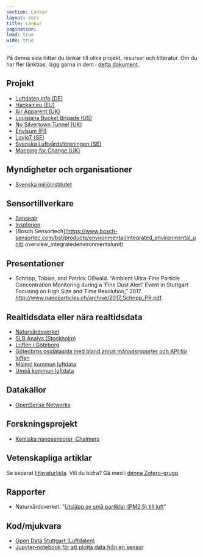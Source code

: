 ```yaml
---
section: Länkar
layout: docs
title: Länkar
pagination:
lead: true
wide: true
---
```


På denna sida hittar du länkar till olika projekt, resurser och litteratur.
Om du har fler länktips, lägg gärna in dem i [detta dokument](https://etherpad.net/p/luftbubblan).


## Projekt
* [Luftdaten.info (DE)](http://luftdaten.info)
* [Hackair.eu (EU)](http://www.hackair.eu/)
* [Air Apparent (UK)](https://airapparentuk.wordpress.com/)
* [Louisiana Bucket Brigade (US)](http://labucketbrigade.org/)
* [No Silvertown Tunnel (UK)](https://silvertowntunnel.co.uk/)
* [Envisum (FI)](https://www.utu.fi/fi/yksikot/mkk/hankkeet/envisum/Sivut/home.aspx)
* [LovIoT (SE)](http://www.loviot.se/)
* [Svenska Luftvårdsföreningen (SE)](http://www.luftvard.se/se)
* [Mapping for Change (UK)](http://mappingforchange.org.uk/)


## Myndigheter och organisationer
* [Svenska miljöinstitutet](https://www.ivl.se/sidor/omraden/luft.html)


## Sensortillverkare
* [Senseair](https://senseair.com/solutions/outdoor-air-quality/)
* [Insplorion](https://www.insplorion.com/en/sensor-systems/air-quality-sensing/)
* [Bosch Sensortech](https://www.bosch-sensortec.com/bst/products/environmental/integrated_environmental_unit/ overview_integratedenvironmentalunit)


## Presentationer
* Schripp, Tobias, and Patrick Oßwald. “Ambient Ultra-Fine Particle Concentration Monitoring during a ‘Fine Dust Alert’ Event in Stuttgart Focusing on High Size and Time Resolution,” 2017. http://www.nanoparticles.ch/archive/2017_Schripp_PR.pdf.



## Realtidsdata eller nära realtidsdata
* [Naturvårdsverket](https://www.naturvardsverket.se/Sa-mar-miljon/Klimat-och-luft/Statistik-om-luft/Webbtjanst-luftkvalitetsdata/)
* [SLB Analys (Stockholm)](http://slb.nu/slbanalys/luften-idag/)
* [Luften i Göteborg](https://goteborg.se/luften)
* [Göteobrgs psidatasida med bland annat månadsrpporter och API för luften](https://goteborg.se/psidata)
* [Malmö kommun luftdata](http://malmo.se/Bo-bygga--miljo/Miljolaget-i-Malmo/Luft/Luften-just-nu.html)
* [Umeå kommun luftdata](http://www.umea.se/umeakommun/byggaboochmiljo/bullerochluftkvalitet/luftenutomhus/luftkvaliteteniumea/luftmatningar.4.232bb3eb132b9e0c2ca800060604.html)


## Datakällor
* [OpenSense Networks](https://www.opensense.network/beta/apidocs/)


## Forskningsprojekt
* [Kemiska nanosensorer, Chalmers](https://www.chalmers.se/sv/institutioner/fysik/nyheter/Sidor/Optiskt-fingeravtryck-kan-avslöja-föroreningar-i-luften.aspx)


## Vetenskapliga artiklar
Se separat [litteraturlista](http://luftdata.se/lankar/vetenskapligaartiklar.html).
Vill du bidra? Gå med i [denna Zotero-grupp](https://www.zotero.org/groups/2101111/luftbubblan).

<!--

## Rapporter i media

-->


## Rapporter
* Naturvårdsverket. "[Utsläpp av små partiklar (PM2,5) till luft](http://www.naturvardsverket.se/Sa-mar-miljon/Statistik-A-O/Partiklar-PM25-utslapp-till-luft/)"  


## Kod/mjukvara

* [Open Data Stuttgart (Luftdaten)](https://github.com/opendata-stuttgart)
* [Jupyter-notebook för att plotta data från en sensor](https://github.com/opendata-stuttgart/jupyter/blob/master/notebook/plot_one_sensor.ipynb)
